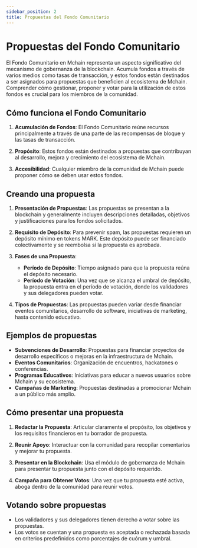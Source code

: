 ```yaml
---
sidebar_position: 2
title: Propuestas del Fondo Comunitario
---
```


# Propuestas del Fondo Comunitario

El Fondo Comunitario en Mchain representa un aspecto significativo del mecanismo de gobernanza de la blockchain. Acumula fondos a través de varios medios como tasas de transacción, y estos fondos están destinados a ser asignados para propuestas que beneficien al ecosistema de Mchain. Comprender cómo gestionar, proponer y votar para la utilización de estos fondos es crucial para los miembros de la comunidad.

## Cómo funciona el Fondo Comunitario

1. **Acumulación de Fondos**: El Fondo Comunitario reúne recursos principalmente a través de una parte de las recompensas de bloque y las tasas de transacción.

2. **Propósito**: Estos fondos están destinados a propuestas que contribuyan al desarrollo, mejora y crecimiento del ecosistema de Mchain.

3. **Accesibilidad**: Cualquier miembro de la comunidad de Mchain puede proponer cómo se deben usar estos fondos.

## Creando una propuesta

1. **Presentación de Propuestas**: Las propuestas se presentan a la blockchain y generalmente incluyen descripciones detalladas, objetivos y justificaciones para los fondos solicitados.

2. **Requisito de Depósito**: Para prevenir spam, las propuestas requieren un depósito mínimo en tokens MARK. Este depósito puede ser financiado colectivamente y se reembolsa si la propuesta es aprobada.

3. **Fases de una Propuesta**:
   - **Período de Depósito**: Tiempo asignado para que la propuesta reúna el depósito necesario.
   - **Período de Votación**: Una vez que se alcanza el umbral de depósito, la propuesta entra en el período de votación, donde los validadores y sus delegadores pueden votar.

4. **Tipos de Propuestas**: Las propuestas pueden variar desde financiar eventos comunitarios, desarrollo de software, iniciativas de marketing, hasta contenido educativo.

## Ejemplos de propuestas

- **Subvenciones de Desarrollo**: Propuestas para financiar proyectos de desarrollo específicos o mejoras en la infraestructura de Mchain.
- **Eventos Comunitarios**: Organización de encuentros, hackatones o conferencias.
- **Programas Educativos**: Iniciativas para educar a nuevos usuarios sobre Mchain y su ecosistema.
- **Campañas de Marketing**: Propuestas destinadas a promocionar Mchain a un público más amplio.

## Cómo presentar una propuesta

1. **Redactar la Propuesta**: Articular claramente el propósito, los objetivos y los requisitos financieros en tu borrador de propuesta.

2. **Reunir Apoyo**: Interactuar con la comunidad para recopilar comentarios y mejorar tu propuesta.

3. **Presentar en la Blockchain**: Usa el módulo de gobernanza de Mchain para presentar tu propuesta junto con el depósito requerido.

4. **Campaña para Obtener Votos**: Una vez que tu propuesta esté activa, aboga dentro de la comunidad para reunir votos.

## Votando sobre propuestas

- Los validadores y sus delegadores tienen derecho a votar sobre las propuestas.
- Los votos se cuentan y una propuesta es aceptada o rechazada basada en criterios predefinidos como porcentajes de cuórum y umbral.
